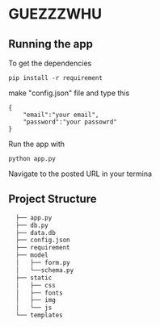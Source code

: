 # GUEZZZWHU

## Running the app
To get the dependencies

```pip install -r requirement```

make "config.json" file and type this
```{json}
{
    "email":"your email",
    "password":"your passowrd"
}
```

Run the app with

```python app.py```

Navigate to the posted URL in your termina

Project Structure
--------
```sh
  ├── app.py
  ├── db.py
  ├── data.db
  ├── config.json
  ├── requirement
  ├── model
  │   ├── form.py
  │   └──schema.py
  ├── static
  │   ├── css
  │   ├── fonts
  │   ├── img
  │   └── js
  └── templates
```